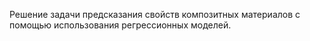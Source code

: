 Решение задачи предсказания свойств композитных материалов с помощью использования регрессионных моделей.
